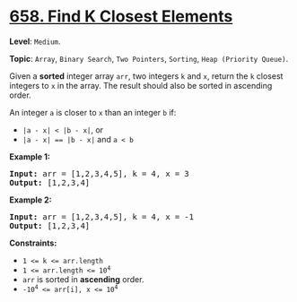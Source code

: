 # [658. Find K Closest Elements](https://leetcode.com/problems/find-k-closest-elements/)

**Level**: `Medium`.

**Topic**: `Array`, `Binary Search`, `Two Pointers`, `Sorting`, `Heap (Priority Queue)`.

Given a <strong>sorted</strong> integer array <code>arr</code>, two integers <code>k</code> and <code>x</code>, return the <code>k</code> closest integers to <code>x</code> in the array. The result should also be sorted in ascending order.

An integer <code>a</code> is closer to <code>x</code> than an integer <code>b</code> if:

<ul>
 <li><code>|a - x| &lt; |b - x|</code>, or</li>
 <li><code>|a - x| == |b - x|</code> and <code>a &lt; b</code></li>
</ul>

<strong>Example 1:</strong>
<pre><strong>Input:</strong> arr = [1,2,3,4,5], k = 4, x = 3
<strong>Output:</strong> [1,2,3,4]
</pre><strong>Example 2:</strong>
<pre><strong>Input:</strong> arr = [1,2,3,4,5], k = 4, x = -1
<strong>Output:</strong> [1,2,3,4]
</pre>

<strong>Constraints:</strong>

<ul>
 <li><code>1 &lt;= k &lt;= arr.length</code></li>
 <li><code>1 &lt;= arr.length &lt;= 10<sup>4</sup></code></li>
 <li><code>arr</code> is sorted in <strong>ascending</strong> order.</li>
 <li><code>-10<sup>4</sup> &lt;= arr[i], x &lt;= 10<sup>4</sup></code></li>
</ul>
